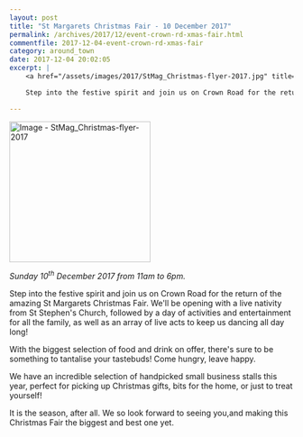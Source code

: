 ```yaml
---
layout: post
title: "St Margarets Christmas Fair - 10 December 2017"
permalink: /archives/2017/12/event-crown-rd-xmas-fair.html
commentfile: 2017-12-04-event-crown-rd-xmas-fair
category: around_town
date: 2017-12-04 20:02:05
excerpt: |
    <a href="/assets/images/2017/StMag_Christmas-flyer-2017.jpg" title="Click for a larger image"><img src="/assets/images/2017/StMag_Christmas-flyer-2017-thumb.jpg" width="150" alt="Image - StMag_Christmas-flyer-2017"  class="photo right"/></a>

    Step into the festive spirit and join us on Crown Road for the return of the amazing St Margarets Christmas Fair. We'll be opening with a live nativity from St Stephen's Church, followed by a day of activities and entertainment for all the family, as well as an array of live acts to keep us dancing all day long!

---
```


<a href="/assets/images/2017/StMag_Christmas-flyer-2017.jpg" title="Click for a larger image"><img src="/assets/images/2017/StMag_Christmas-flyer-2017-thumb.jpg" width="250" alt="Image - StMag_Christmas-flyer-2017"  class="photo right"/></a>

<em>Sunday 10<sup>th</sup> December 2017 from 11am to 6pm.</em>

Step into the festive spirit and join us on Crown Road for the return of the amazing St Margarets Christmas Fair. We'll be opening with a live nativity from St Stephen's Church, followed by a day of activities and entertainment for all the family, as well as an array of live acts to keep us dancing all day long!

With the biggest selection of food and drink on offer, there's sure to be something to tantalise your tastebuds! Come hungry, leave happy.

We have an incredible selection of handpicked small business stalls this year, perfect for picking up Christmas gifts, bits for the home, or just to treat yourself!

It is the season, after all. We so look forward to seeing you,and making this Christmas Fair the biggest and best one yet.
